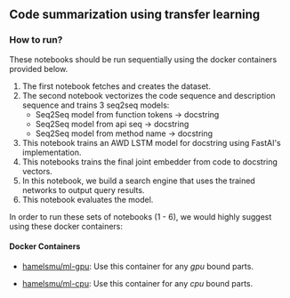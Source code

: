 ## Code summarization using transfer learning


### How to run?

These notebooks should be run sequentially using the docker containers provided below.

1. The first notebook fetches and creates the dataset.
2. The second notebook vectorizes the code sequence and description sequence and trains 3 seq2seq models:
   * Seq2Seq model from function tokens -> docstring
   * Seq2Seq model from api seq -> docstring
   * Seq2Seq model from method name -> docstring
3. This notebook trains an AWD LSTM model for docstring using FastAI's implementation.
4. This notebooks trains the final joint embedder from code to docstring vectors.
5. In this notebook, we build a search engine that uses the trained networks to output query results.
6. This notebook evaluates the model.

In order to run these sets of notebooks (1 - 6), we would highly suggest using these docker containers:

#### Docker Containers

 - [hamelsmu/ml-gpu](https://hub.docker.com/r/hamelsmu/ml-gpu/): Use this container for any *gpu* bound parts.

 - [hamelsmu/ml-cpu](https://hub.docker.com/r/hamelsmu/ml-cpu/): Use this container for any *cpu* bound parts.